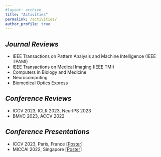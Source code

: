 ```yaml
---
#layout: archive
title: "Activities"
permalink: /activities/
author_profile: true
---
```


## *Journal Reviews*
  * IEEE Transactions on Pattern Analysis and Machine Intelligence (IEEE TPAMI)
  * IEEE Transactions on Medical Imaging (IEEE TMI)
  * Computers in Biology and Medicine
  * Neurocomputing
  * Biomedical Optics Express

## *Conference Reviews*
  * ICCV 2023, ICLR 2023, NeurIPS 2023
  * BMVC 2023, ACCV 2022


## *Conference Presentations*
  * ICCV 2023, Paris, France <a href="./files/ICCV 2023.pdf" target="_blank">[Poster]</a> 
  * MICCAI 2022, Singapore <a href="./files/MICCAI 2022.pdf" target="_blank">[Poster]</a>

